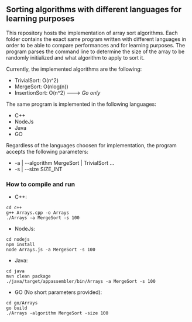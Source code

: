 ## Sorting algorithms with different languages for learning purposes

This repository hosts the implementation of array sort algorithms. Each folder contains the exact same program written with different languages in order to be able to compare performances and for learning purposes. The program parses the command line to determine the size of the array to be randomly initialized and what algorithm to apply to sort it.  

Currently, the implemented algorithms are the following:
- TrivialSort: O(n^2)
- MergeSort: O(nlog(n))
- InsertionSort: O(n^2) ---> *Go only*

The same program is implemented in the following languages:
- C++
- NodeJs
- Java
- GO

Regardless of the languages choosen for implementation, the program accepts the following parameters:
- -a | --algorithm MergeSort | TrivialSort ...
- -s | --size SIZE_INT

### How to compile and run
- C++: 
```
cd c++
g++ Arrays.cpp -o Arrays
./Arrays -a MergeSort -s 100
```
- NodeJs: 
```
cd nodejs
npm install
node Arrays.js -a MergeSort -s 100
```
- Java: 
```
cd java
mvn clean package
./java/target/appassembler/bin/Arrays -a MergeSort -s 100
```
- GO (No short parameters provided): 
```
cd go/Arrays
go build
./Arrays -algorithm MergeSort -size 100
```
